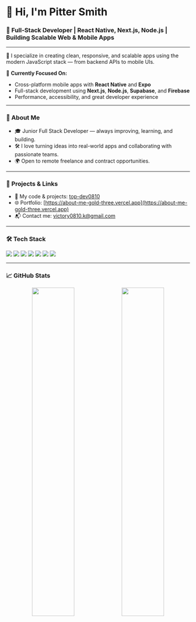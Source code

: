 # 👋 Hi, I'm Pitter Smith

### 🚀 Full-Stack Developer | React Native, Next.js, Node.js | Building Scalable Web & Mobile Apps

---

🔧 I specialize in creating clean, responsive, and scalable apps using the modern JavaScript stack — from backend APIs to mobile UIs.

📱 **Currently Focused On:**  
- Cross-platform mobile apps with **React Native** and **Expo**  
- Full-stack development using **Next.js**, **Node.js**, **Supabase**, and **Firebase**  
- Performance, accessibility, and great developer experience

---

### 🧠 About Me

- 🎓 Junior Full Stack Developer — always improving, learning, and building.
- 🛠 I love turning ideas into real-world apps and collaborating with passionate teams.
- 🌍 Open to remote freelance and contract opportunities.

---

### 📂 Projects & Links

- 📁 My code & projects: [top-dev0810](https://github.com/top-dev0810)
- 🌐 Portfolio: [https://about-me-gold-three.vercel.app](https://about-me-gold-three.vercel.app)
- 📬 Contact me: [victory0810.k@gmail.com](mailto:victory0810.k@gmail.com)

---

### 🛠 Tech Stack

<p>
  <img src="https://img.shields.io/badge/React_Native-20232A?style=for-the-badge&logo=react&logoColor=61DAFB" />
  <img src="https://img.shields.io/badge/Next.js-000000?style=for-the-badge&logo=nextdotjs&logoColor=white" />
  <img src="https://img.shields.io/badge/Node.js-339933?style=for-the-badge&logo=nodedotjs&logoColor=white" />
  <img src="https://img.shields.io/badge/TypeScript-007ACC?style=for-the-badge&logo=typescript&logoColor=white" />
  <img src="https://img.shields.io/badge/Tailwind_CSS-38B2AC?style=for-the-badge&logo=tailwind-css&logoColor=white" />
  <img src="https://img.shields.io/badge/Firebase-FFCA28?style=for-the-badge&logo=firebase&logoColor=black" />
  <img src="https://img.shields.io/badge/Supabase-3ECF8E?style=for-the-badge&logo=supabase&logoColor=white" />
</p>

---

### 📈 GitHub Stats

<p align="center">
  <img src="https://github-readme-stats.vercel.app/api?username=top-dev0810&show_icons=true&theme=radical" width="48%" />
  <img src="https://github-readme-streak-stats.herokuapp.com/?user=top-dev0810&theme=radical" width="48%" />
</p>
